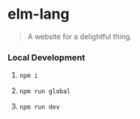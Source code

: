 # elm-lang
> A website for a delightful thing.


### Local Development

1. `npm i`

1. `npm run global`

1. `npm run dev`
